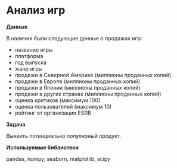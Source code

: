 # Анализ игр

**Данные**

В наличии были следующие данные о продажах игр:

-	название игры
-	платформа
-	год выпуска
-	жанр игры
-	продажи в Северной Америке (миллионы проданных копий)
-	продажи в Европе (миллионы проданных копий)
-	продажи в Японии (миллионы проданных копий)
-	продажи в других странах (миллионы проданных копий)
-	оценка критиков (максимум 100)
-	оценка пользователей (максимум 10)
-	рейтинг от организации ESRB

**Задача**

Выявить потенциально популярный продукт.

**Используемые библиотеки**

pandas, numpy, seaborn, matplotlib, scipy

